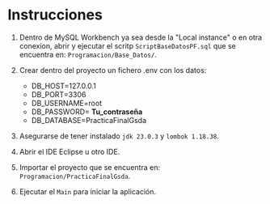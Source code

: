 # Instrucciones

1. Dentro de MySQL Workbench ya sea desde la "Local instance" o en otra conexion, abrir y ejecutar el scritp `ScriptBaseDatosPF.sql` que se encuentra en: `Programacion/Base_Datos/`.

2. Crear dentro del proyecto un fichero .env con los datos:
    - DB_HOST=127.0.0.1
    - DB_PORT=3306
    - DB_USERNAME=root
    - DB_PASSWORD= __Tu_contraseña__
    - DB_DATABASE=PracticaFinalGsda

3. Asegurarse de tener instalado `jdk 23.0.3` y `lombok 1.18.38`.

4. Abrir el IDE Eclipse u otro IDE.

5. Importar el proyecto que se encuentra en: `Programacion/PracticaFinalGsda`.

6. Ejecutar el `Main` para iniciar la aplicación.